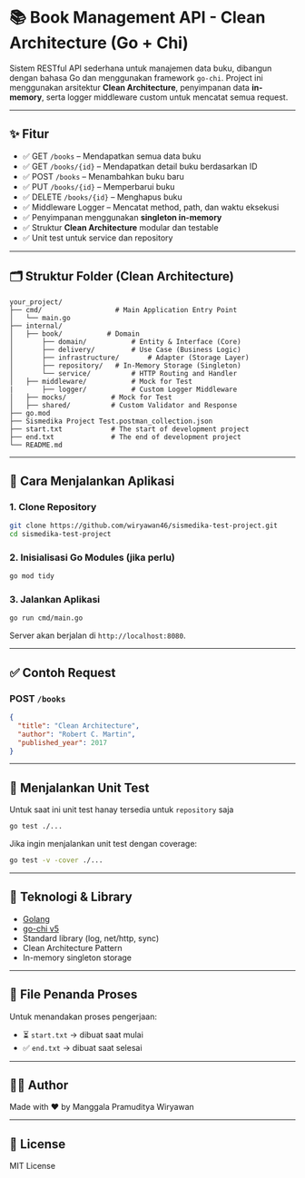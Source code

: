 # 📚 Book Management API - Clean Architecture (Go + Chi)

Sistem RESTful API sederhana untuk manajemen data buku, dibangun dengan bahasa Go dan menggunakan framework `go-chi`. Project ini menggunakan arsitektur **Clean Architecture**, penyimpanan data **in-memory**, serta logger middleware custom untuk mencatat semua request.

---

## ✨ Fitur

- ✅ GET `/books` – Mendapatkan semua data buku
- ✅ GET `/books/{id}` – Mendapatkan detail buku berdasarkan ID
- ✅ POST `/books` – Menambahkan buku baru
- ✅ PUT `/books/{id}` – Memperbarui buku
- ✅ DELETE `/books/{id}` – Menghapus buku
- ✅ Middleware Logger – Mencatat method, path, dan waktu eksekusi
- ✅ Penyimpanan menggunakan **singleton in-memory**
- ✅ Struktur **Clean Architecture** modular dan testable
- ✅ Unit test untuk service dan repository

---

## 🗂 Struktur Folder (Clean Architecture)

```
your_project/
├── cmd/                  # Main Application Entry Point
│   └── main.go
├── internal/
│   ├── book/           # Domain
│       ├── domain/           # Entity & Interface (Core)
│       ├── delivery/         # Use Case (Business Logic)
│       ├── infrastructure/       # Adapter (Storage Layer)
│       ├── repository/   # In-Memory Storage (Singleton)
│       └── service/          # HTTP Routing and Handler
│   ├── middleware/           # Mock for Test
|       ├── logger/           # Custom Logger Middleware
│   ├── mocks/           # Mock for Test
│   ├── shared/          # Custom Validator and Response
├── go.mod
├── Sismedika Project Test.postman_collection.json
├── start.txt            # The start of development project
├── end.txt              # The end of development project
└── README.md
```

---

## 🚀 Cara Menjalankan Aplikasi

### 1. Clone Repository

```bash
git clone https://github.com/wiryawan46/sismedika-test-project.git
cd sismedika-test-project
```

### 2. Inisialisasi Go Modules (jika perlu)

```bash
go mod tidy
```

### 3. Jalankan Aplikasi

```bash
go run cmd/main.go
```

Server akan berjalan di `http://localhost:8080`.

---

## ✅ Contoh Request

### POST `/books`

```json
{
  "title": "Clean Architecture",
  "author": "Robert C. Martin",
  "published_year": 2017
}
```

---

## 🧪 Menjalankan Unit Test

Untuk saat ini unit test hanay tersedia untuk `repository` saja

```bash
go test ./...
```

Jika ingin menjalankan unit test dengan coverage:

```bash
go test -v -cover ./...
```

---

## 🧱 Teknologi & Library

- [Golang](https://golang.org/)
- [go-chi v5](https://github.com/go-chi/chi)
- Standard library (log, net/http, sync)
- Clean Architecture Pattern
- In-memory singleton storage

---

## 📁 File Penanda Proses

Untuk menandakan proses pengerjaan:

- ⏳ `start.txt` → dibuat saat mulai
- ✅ `end.txt` → dibuat saat selesai

---

## 🧑‍💻 Author

Made with ❤️ by Manggala Pramuditya Wiryawan

---

## 📝 License

MIT License
